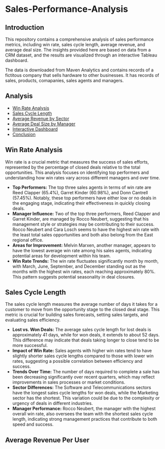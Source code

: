 # Sales-Performance-Analysis

## Introduction
This repository contains a comprehensive analysis of sales performance metrics, including win rate, sales cycle length, average revenue, and average deal size. The insights provided here are based on data from a CRM dataset, and the results are visualized through an interactive Tableau dashboard.

The data is downloaded from Maven Analytics and contains records of a fictitous company that sells hardware to other businesses. It has records of sales, products, comapanies, sales agents and managers.

## Analysis
- [Win Rate Analysis](#win-rate-analysis)
- [Sales Cycle Length](#sales-cycle-length)
- [Average Revenue by Sector](#average-revenue-by-sector)
- [Average Deal Size by Manager](#average-deal-size-by-manager)
- [Interactive Dashboard](#interactive-dashboard)
- [Conclusion](#conclusion)


## Win Rate Analysis

Win rate is a crucial metric that measures the success of sales efforts, represented by the percentage of closed deals relative to the total opportunities. This analysis focuses on identifying top performers and understanding how win rates vary across different managers and over time.

- **Top Performers:** The top three sales agents in terms of win rate are Reed Clapper (65.4%), Garret Kinder (60.98%), and Donn Cantrell (57.45%). Notably, these top performers have either low or no deals in the engaging stage, indicating their effectiveness in quickly closing deals.
- **Manager Influence:** Two of the top three performers, Reed Clapper and Garret Kinder, are managed by Rocco Neubert, suggesting that his management style or strategies may be contributing to their success. Rocco Neubert and Cara Losch seems to have the highest win rate with the least total sales opportunities and both also belong from the East regional office.
- **Areas for Improvement:** Melvin Marxen, another manager, appears to have the lowest average win rate among his sales agents, indicating potential areas for development within his team.
- **Win Rate Trends:** The win rate fluctuates significantly month by month, with March, June, September, and December standing out as the months with the highest win rates, each reaching approximately 80%. This pattern suggests potential seasonality in deal closures.


## Sales Cycle Length

The sales cycle length measures the average number of days it takes for a customer to move from the opportunity stage to the closed deal stage. This metric is crucial for building sales forecasts, setting sales targets, and evaluating sales efficiency.

- **Lost vs. Won Deals:** The average sales cycle length for lost deals is approximately 41 days, while for won deals, it extends to about 52 days. This difference may indicate that deals taking longer to close tend to be more successful.
- **Impact of Win Rate:** Sales agents with higher win rates tend to have slightly shorter sales cycle lengths compared to those with lower win rates, suggesting a possible correlation between efficiency and success.
- **Trends Over Time:** The number of days required to complete a sale has been decreasing significantly over recent quarters, which may reflect improvements in sales processes or market conditions.
- **Sector Differences:** The Software and Telecommunications sectors have the longest sales cycle lengths for won deals, while the Marketing sector has the shortest. This variation could be due to the complexity or urgency of deals in different industries.
- **Manager Performance:** Rocco Neubert, the manager with the highest overall win rate, also oversees the team with the shortest sales cycle length, indicating strong management practices that contribute to both speed and success.


## Average Revenue Per User


  


